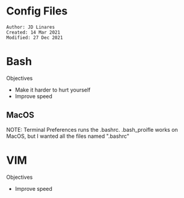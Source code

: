 # Config Files
```
Author: JD Linares
Created: 14 Mar 2021
Modified: 27 Dec 2021
```

# Bash
Objectives
* Make it harder to hurt yourself
* Improve speed

## MacOS
NOTE: Terminal Preferences runs the .bashrc. .bash_proifle works on MacOS, but I wanted all the files named ".bashrc"


# VIM
Objectives
* Improve speed



